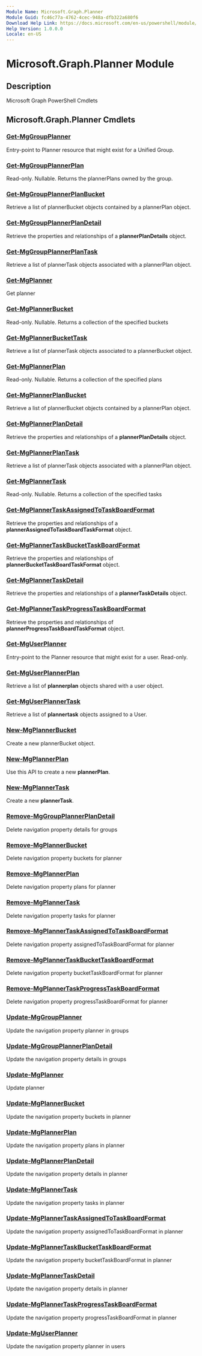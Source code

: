 ```yaml
---
Module Name: Microsoft.Graph.Planner
Module Guid: fc46c77a-4762-4cec-948a-dfb322a680f6
Download Help Link: https://docs.microsoft.com/en-us/powershell/module/microsoft.graph.planner
Help Version: 1.0.0.0
Locale: en-US
---
```


# Microsoft.Graph.Planner Module
## Description
Microsoft Graph PowerShell Cmdlets

## Microsoft.Graph.Planner Cmdlets
### [Get-MgGroupPlanner](Get-MgGroupPlanner.md)
Entry-point to Planner resource that might exist for a Unified Group.

### [Get-MgGroupPlannerPlan](Get-MgGroupPlannerPlan.md)
Read-only.
Nullable.
Returns the plannerPlans owned by the group.

### [Get-MgGroupPlannerPlanBucket](Get-MgGroupPlannerPlanBucket.md)
Retrieve a list of plannerBucket objects contained by a plannerPlan object.

### [Get-MgGroupPlannerPlanDetail](Get-MgGroupPlannerPlanDetail.md)
Retrieve the properties and relationships of a **plannerPlanDetails** object.

### [Get-MgGroupPlannerPlanTask](Get-MgGroupPlannerPlanTask.md)
Retrieve a list of plannerTask objects associated with a plannerPlan object.

### [Get-MgPlanner](Get-MgPlanner.md)
Get planner

### [Get-MgPlannerBucket](Get-MgPlannerBucket.md)
Read-only.
Nullable.
Returns a collection of the specified buckets

### [Get-MgPlannerBucketTask](Get-MgPlannerBucketTask.md)
Retrieve a list of plannerTask objects associated to a plannerBucket object.

### [Get-MgPlannerPlan](Get-MgPlannerPlan.md)
Read-only.
Nullable.
Returns a collection of the specified plans

### [Get-MgPlannerPlanBucket](Get-MgPlannerPlanBucket.md)
Retrieve a list of plannerBucket objects contained by a plannerPlan object.

### [Get-MgPlannerPlanDetail](Get-MgPlannerPlanDetail.md)
Retrieve the properties and relationships of a **plannerPlanDetails** object.

### [Get-MgPlannerPlanTask](Get-MgPlannerPlanTask.md)
Retrieve a list of plannerTask objects associated with a plannerPlan object.

### [Get-MgPlannerTask](Get-MgPlannerTask.md)
Read-only.
Nullable.
Returns a collection of the specified tasks

### [Get-MgPlannerTaskAssignedToTaskBoardFormat](Get-MgPlannerTaskAssignedToTaskBoardFormat.md)
Retrieve the properties and relationships of a **plannerAssignedToTaskBoardTaskFormat** object.

### [Get-MgPlannerTaskBucketTaskBoardFormat](Get-MgPlannerTaskBucketTaskBoardFormat.md)
Retrieve the properties and relationships of **plannerBucketTaskBoardTaskFormat** object.

### [Get-MgPlannerTaskDetail](Get-MgPlannerTaskDetail.md)
Retrieve the properties and relationships of a **plannerTaskDetails** object.

### [Get-MgPlannerTaskProgressTaskBoardFormat](Get-MgPlannerTaskProgressTaskBoardFormat.md)
Retrieve the properties and relationships of **plannerProgressTaskBoardTaskFormat** object.

### [Get-MgUserPlanner](Get-MgUserPlanner.md)
Entry-point to the Planner resource that might exist for a user.
Read-only.

### [Get-MgUserPlannerPlan](Get-MgUserPlannerPlan.md)
Retrieve a list of **plannerplan** objects shared with a user object.

### [Get-MgUserPlannerTask](Get-MgUserPlannerTask.md)
Retrieve a list of **plannertask** objects assigned to a User.

### [New-MgPlannerBucket](New-MgPlannerBucket.md)
Create a new plannerBucket object.

### [New-MgPlannerPlan](New-MgPlannerPlan.md)
Use this API to create a new **plannerPlan**.

### [New-MgPlannerTask](New-MgPlannerTask.md)
Create a new **plannerTask**.

### [Remove-MgGroupPlannerPlanDetail](Remove-MgGroupPlannerPlanDetail.md)
Delete navigation property details for groups

### [Remove-MgPlannerBucket](Remove-MgPlannerBucket.md)
Delete navigation property buckets for planner

### [Remove-MgPlannerPlan](Remove-MgPlannerPlan.md)
Delete navigation property plans for planner

### [Remove-MgPlannerTask](Remove-MgPlannerTask.md)
Delete navigation property tasks for planner

### [Remove-MgPlannerTaskAssignedToTaskBoardFormat](Remove-MgPlannerTaskAssignedToTaskBoardFormat.md)
Delete navigation property assignedToTaskBoardFormat for planner

### [Remove-MgPlannerTaskBucketTaskBoardFormat](Remove-MgPlannerTaskBucketTaskBoardFormat.md)
Delete navigation property bucketTaskBoardFormat for planner

### [Remove-MgPlannerTaskProgressTaskBoardFormat](Remove-MgPlannerTaskProgressTaskBoardFormat.md)
Delete navigation property progressTaskBoardFormat for planner

### [Update-MgGroupPlanner](Update-MgGroupPlanner.md)
Update the navigation property planner in groups

### [Update-MgGroupPlannerPlanDetail](Update-MgGroupPlannerPlanDetail.md)
Update the navigation property details in groups

### [Update-MgPlanner](Update-MgPlanner.md)
Update planner

### [Update-MgPlannerBucket](Update-MgPlannerBucket.md)
Update the navigation property buckets in planner

### [Update-MgPlannerPlan](Update-MgPlannerPlan.md)
Update the navigation property plans in planner

### [Update-MgPlannerPlanDetail](Update-MgPlannerPlanDetail.md)
Update the navigation property details in planner

### [Update-MgPlannerTask](Update-MgPlannerTask.md)
Update the navigation property tasks in planner

### [Update-MgPlannerTaskAssignedToTaskBoardFormat](Update-MgPlannerTaskAssignedToTaskBoardFormat.md)
Update the navigation property assignedToTaskBoardFormat in planner

### [Update-MgPlannerTaskBucketTaskBoardFormat](Update-MgPlannerTaskBucketTaskBoardFormat.md)
Update the navigation property bucketTaskBoardFormat in planner

### [Update-MgPlannerTaskDetail](Update-MgPlannerTaskDetail.md)
Update the navigation property details in planner

### [Update-MgPlannerTaskProgressTaskBoardFormat](Update-MgPlannerTaskProgressTaskBoardFormat.md)
Update the navigation property progressTaskBoardFormat in planner

### [Update-MgUserPlanner](Update-MgUserPlanner.md)
Update the navigation property planner in users

